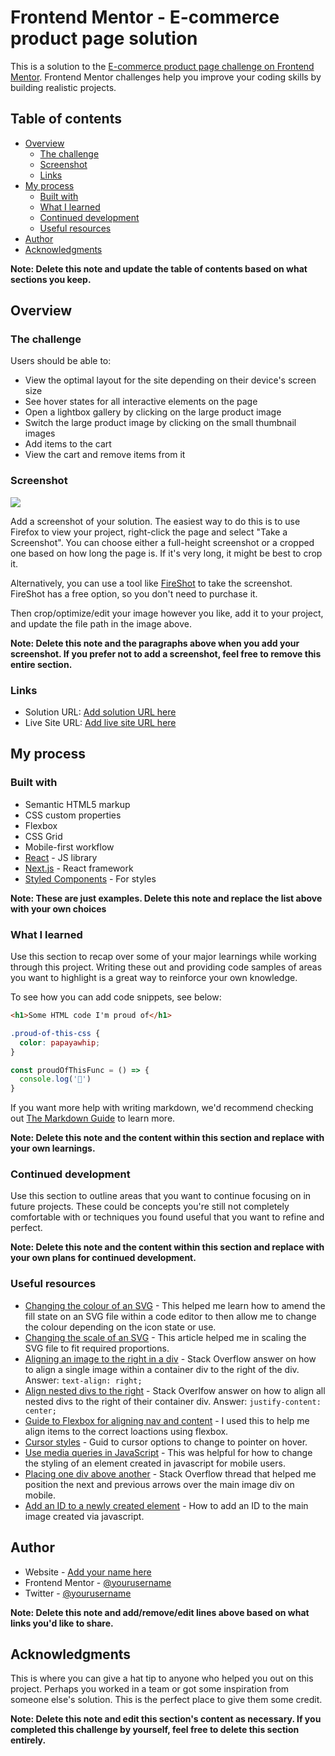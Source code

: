 # Frontend Mentor - E-commerce product page solution

This is a solution to the [E-commerce product page challenge on Frontend Mentor](https://www.frontendmentor.io/challenges/ecommerce-product-page-UPsZ9MJp6). Frontend Mentor challenges help you improve your coding skills by building realistic projects.

## Table of contents

- [Overview](#overview)
  - [The challenge](#the-challenge)
  - [Screenshot](#screenshot)
  - [Links](#links)
- [My process](#my-process)
  - [Built with](#built-with)
  - [What I learned](#what-i-learned)
  - [Continued development](#continued-development)
  - [Useful resources](#useful-resources)
- [Author](#author)
- [Acknowledgments](#acknowledgments)

**Note: Delete this note and update the table of contents based on what sections you keep.**

## Overview

### The challenge

Users should be able to:

- View the optimal layout for the site depending on their device's screen size
- See hover states for all interactive elements on the page
- Open a lightbox gallery by clicking on the large product image
- Switch the large product image by clicking on the small thumbnail images
- Add items to the cart
- View the cart and remove items from it

### Screenshot

![](./screenshot.jpg)

Add a screenshot of your solution. The easiest way to do this is to use Firefox to view your project, right-click the page and select "Take a Screenshot". You can choose either a full-height screenshot or a cropped one based on how long the page is. If it's very long, it might be best to crop it.

Alternatively, you can use a tool like [FireShot](https://getfireshot.com/) to take the screenshot. FireShot has a free option, so you don't need to purchase it. 

Then crop/optimize/edit your image however you like, add it to your project, and update the file path in the image above.

**Note: Delete this note and the paragraphs above when you add your screenshot. If you prefer not to add a screenshot, feel free to remove this entire section.**

### Links

- Solution URL: [Add solution URL here](https://your-solution-url.com)
- Live Site URL: [Add live site URL here](https://your-live-site-url.com)

## My process

### Built with

- Semantic HTML5 markup
- CSS custom properties
- Flexbox
- CSS Grid
- Mobile-first workflow
- [React](https://reactjs.org/) - JS library
- [Next.js](https://nextjs.org/) - React framework
- [Styled Components](https://styled-components.com/) - For styles

**Note: These are just examples. Delete this note and replace the list above with your own choices**

### What I learned

Use this section to recap over some of your major learnings while working through this project. Writing these out and providing code samples of areas you want to highlight is a great way to reinforce your own knowledge.

To see how you can add code snippets, see below:

```html
<h1>Some HTML code I'm proud of</h1>
```
```css
.proud-of-this-css {
  color: papayawhip;
}
```
```js
const proudOfThisFunc = () => {
  console.log('🎉')
}
```

If you want more help with writing markdown, we'd recommend checking out [The Markdown Guide](https://www.markdownguide.org/) to learn more.

**Note: Delete this note and the content within this section and replace with your own learnings.**

### Continued development

Use this section to outline areas that you want to continue focusing on in future projects. These could be concepts you're still not completely comfortable with or techniques you found useful that you want to refine and perfect.

**Note: Delete this note and the content within this section and replace with your own plans for continued development.**

### Useful resources

- [Changing the colour of an SVG](https://stackoverflow.com/questions/22252472/how-to-change-the-color-of-an-svg-element#:~:text=You%20can't%20change%20the,or%20using%20inline.) - This helped me learn how to amend the fill state on an SVG file within a code editor to then allow me to change the colour depending on the icon state or use.
- [Changing the scale of an SVG](https://css-tricks.com/scale-svg/) - This article helped me in scaling the SVG file to fit required proportions.
- [Aligning an image to the right in a div](https://stackoverflow.com/questions/3254595/how-to-align-img-inside-the-div-to-the-right) - Stack Overflow answer on how to align a single image within a container div to the right of the div. Answer: `text-align: right;`
- [Align nested divs to the right](https://stackoverflow.com/questions/7693224/how-do-i-right-align-div-elements) - Stack Overlfow answer on how to align all nested divs to the right of their container div. Answer: `justify-content: center;`
- [Guide to Flexbox for aligning nav and content](https://css-tricks.com/snippets/css/a-guide-to-flexbox/) - I used this to help me align items to the correct loactions using flexbox.
- [Cursor styles](https://www.w3schools.com/cssref/pr_class_cursor.asp) - Guid to cursor options to change to pointer on hover.
- [Use media queries in JavaScript](https://www.w3schools.com/howto/howto_js_media_queries.asp) - This was helpful for how to change the styling of an element created in javascript for mobile users.
- [Placing one div above another](https://stackoverflow.com/questions/48474/how-do-i-position-one-image-on-top-of-another-in-html#:~:text=As%20the%20simplest%20solution.,left%20of%20the%20first%20image.) - Stack Overflow thread that helped me position the next and previous arrows over the main image div on mobile.
- [Add an ID to a newly created element](https://www.educative.io/edpresso/how-to-add-an-id-to-element-in-javascript) - How to add an ID to the main image  created via javascript.


## Author

- Website - [Add your name here](https://www.your-site.com)
- Frontend Mentor - [@yourusername](https://www.frontendmentor.io/profile/yourusername)
- Twitter - [@yourusername](https://www.twitter.com/yourusername)

**Note: Delete this note and add/remove/edit lines above based on what links you'd like to share.**

## Acknowledgments

This is where you can give a hat tip to anyone who helped you out on this project. Perhaps you worked in a team or got some inspiration from someone else's solution. This is the perfect place to give them some credit.

**Note: Delete this note and edit this section's content as necessary. If you completed this challenge by yourself, feel free to delete this section entirely.**

